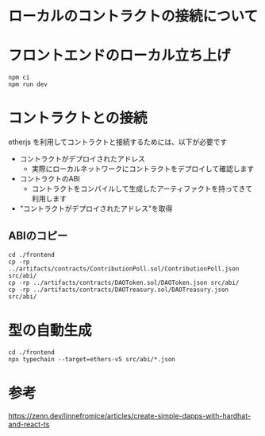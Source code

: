 

# ローカルのコントラクトの接続について

# フロントエンドのローカル立ち上げ

```
npm ci
npm run dev
```

# コントラクトとの接続
etherjs を利用してコントラクトと接続するためには、以下が必要です

* コントラクトがデプロイされたアドレス
    * 実際にローカルネットワークにコントラクトをデプロイして確認します
* コントラクトのABI
    * コントラクトをコンパイルして生成したアーティファクトを持ってきて利用します
* "コントラクトがデプロイされたアドレス"を取得

## ABIのコピー
```
cd ./frontend
cp -rp ../artifacts/contracts/ContributionPoll.sol/ContributionPoll.json src/abi/
cp -rp ../artifacts/contracts/DAOToken.sol/DAOToken.json src/abi/
cp -rp ../artifacts/contracts/DAOTreasury.sol/DAOTreasury.json src/abi/
```

# 型の自動生成

```
cd ./frontend
npx typechain --target=ethers-v5 src/abi/*.json
```

# 参考
https://zenn.dev/linnefromice/articles/create-simple-dapps-with-hardhat-and-react-ts